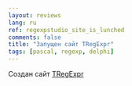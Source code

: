 ```yaml
---
layout: reviews
lang: ru
ref: regexpstudio_site_is_lunched
comments: false
title: "Запущен сайт TRegExpr"
tags: [pascal, regexp, delphi]
---
```


Создан сайт [TRegExpr](https://regex.sorokin.engineer/ru/latest/)
